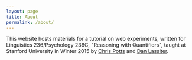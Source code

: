 ```yaml
---
layout: page
title: About
permalink: /about/
---
```


This website hosts materials for a tutorial on web experiments, written for Linguistics 236/Psychology 236C, "Reasoning with Quantifiers", taught at Stanford University in Winter 2015 by [Chris Potts](http://web.stanford.edu/~cgpotts/) and [Dan Lassiter](http://web.stanford.edu/~danlass/).